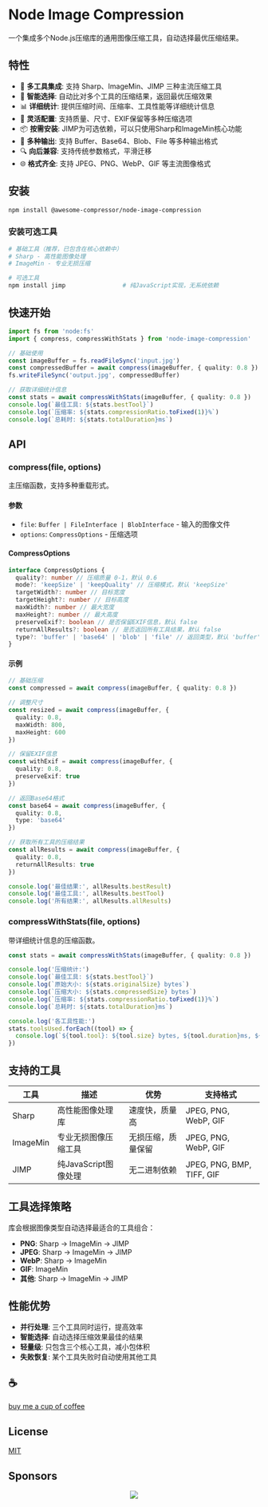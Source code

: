 # Node Image Compression

一个集成多个Node.js压缩库的通用图像压缩工具，自动选择最优压缩结果。

## 特性

- 🚀 **多工具集成**: 支持 Sharp、ImageMin、JIMP 三种主流压缩工具
- 🎯 **智能选择**: 自动比对多个工具的压缩结果，返回最优压缩效果
- 📊 **详细统计**: 提供压缩时间、压缩率、工具性能等详细统计信息
- 🔧 **灵活配置**: 支持质量、尺寸、EXIF保留等多种压缩选项
- 📦 **按需安装**: JIMP为可选依赖，可以只使用Sharp和ImageMin核心功能
- 🔄 **多种输出**: 支持 Buffer、Base64、Blob、File 等多种输出格式
- 🔍 **向后兼容**: 支持传统参数格式，平滑迁移
- 🌐 **格式齐全**: 支持 JPEG、PNG、WebP、GIF 等主流图像格式

## 安装

```bash
npm install @awesome-compressor/node-image-compression
```

### 安装可选工具

```bash
# 基础工具（推荐，已包含在核心依赖中）
# Sharp - 高性能图像处理
# ImageMin - 专业无损压缩

# 可选工具
npm install jimp                # 纯JavaScript实现，无系统依赖
```

## 快速开始

```typescript
import fs from 'node:fs'
import { compress, compressWithStats } from 'node-image-compression'

// 基础使用
const imageBuffer = fs.readFileSync('input.jpg')
const compressedBuffer = await compress(imageBuffer, { quality: 0.8 })
fs.writeFileSync('output.jpg', compressedBuffer)

// 获取详细统计信息
const stats = await compressWithStats(imageBuffer, { quality: 0.8 })
console.log(`最佳工具: ${stats.bestTool}`)
console.log(`压缩率: ${stats.compressionRatio.toFixed(1)}%`)
console.log(`总耗时: ${stats.totalDuration}ms`)
```

## API

### compress(file, options)

主压缩函数，支持多种重载形式。

#### 参数

- `file`: `Buffer | FileInterface | BlobInterface` - 输入的图像文件
- `options`: `CompressOptions` - 压缩选项

#### CompressOptions

```typescript
interface CompressOptions {
  quality?: number // 压缩质量 0-1，默认 0.6
  mode?: 'keepSize' | 'keepQuality' // 压缩模式，默认 'keepSize'
  targetWidth?: number // 目标宽度
  targetHeight?: number // 目标高度
  maxWidth?: number // 最大宽度
  maxHeight?: number // 最大高度
  preserveExif?: boolean // 是否保留EXIF信息，默认 false
  returnAllResults?: boolean // 是否返回所有工具结果，默认 false
  type?: 'buffer' | 'base64' | 'blob' | 'file' // 返回类型，默认 'buffer'
}
```

#### 示例

```typescript
// 基础压缩
const compressed = await compress(imageBuffer, { quality: 0.8 })

// 调整尺寸
const resized = await compress(imageBuffer, {
  quality: 0.8,
  maxWidth: 800,
  maxHeight: 600
})

// 保留EXIF信息
const withExif = await compress(imageBuffer, {
  quality: 0.8,
  preserveExif: true
})

// 返回Base64格式
const base64 = await compress(imageBuffer, {
  quality: 0.8,
  type: 'base64'
})

// 获取所有工具的压缩结果
const allResults = await compress(imageBuffer, {
  quality: 0.8,
  returnAllResults: true
})

console.log('最佳结果:', allResults.bestResult)
console.log('最佳工具:', allResults.bestTool)
console.log('所有结果:', allResults.allResults)
```

### compressWithStats(file, options)

带详细统计信息的压缩函数。

```typescript
const stats = await compressWithStats(imageBuffer, { quality: 0.8 })

console.log('压缩统计:')
console.log(`最佳工具: ${stats.bestTool}`)
console.log(`原始大小: ${stats.originalSize} bytes`)
console.log(`压缩大小: ${stats.compressedSize} bytes`)
console.log(`压缩率: ${stats.compressionRatio.toFixed(1)}%`)
console.log(`总耗时: ${stats.totalDuration}ms`)

console.log('各工具性能:')
stats.toolsUsed.forEach((tool) => {
  console.log(`${tool.tool}: ${tool.size} bytes, ${tool.duration}ms, ${tool.compressionRatio.toFixed(1)}%`)
})
```

## 支持的工具

| 工具 | 描述 | 优势 | 支持格式 |
|------|------|------|----------|
| Sharp | 高性能图像处理库 | 速度快，质量高 | JPEG, PNG, WebP, GIF |
| ImageMin | 专业无损图像压缩工具 | 无损压缩，质量保留 | JPEG, PNG, WebP, GIF |
| JIMP | 纯JavaScript图像处理 | 无二进制依赖 | JPEG, PNG, BMP, TIFF, GIF |

## 工具选择策略

库会根据图像类型自动选择最适合的工具组合：

- **PNG**: Sharp → ImageMin → JIMP
- **JPEG**: Sharp → ImageMin → JIMP
- **WebP**: Sharp → ImageMin
- **GIF**: ImageMin
- **其他**: Sharp → ImageMin → JIMP

## 性能优势

- **并行处理**: 三个工具同时运行，提高效率
- **智能选择**: 自动选择压缩效果最佳的结果
- **轻量级**: 只包含三个核心工具，减小包体积
- **失败恢复**: 某个工具失败时自动使用其他工具

## :coffee:

[buy me a cup of coffee](https://github.com/Simon-He95/sponsor)

## License

[MIT](./license)

## Sponsors

<p align="center">
  <a href="https://cdn.jsdelivr.net/gh/Simon-He95/sponsor/sponsors.svg">
    <img src="https://cdn.jsdelivr.net/gh/Simon-He95/sponsor/sponsors.png"/>
  </a>
</p>
